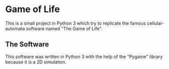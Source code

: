 # Game of Life

This is a small project in Python 3 which try to replicate the famous cellular-automata software named "The Game of Life". 

## The Software
This software was written in Python 3 with the help of the "Pygame" library because it is a 2D simulation.

